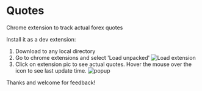 # Quotes
Chrome extension to track actual forex quotes

Install it as a dev extension:
1. Download to any local directory
2. Go to chrome extensions and select 'Load unpacked'
![Load extension](https://user-images.githubusercontent.com/2039191/69450990-3c929300-0d13-11ea-930a-13de9a5b9015.png)
3. Click on extension pic to see actual quotes. Hover the mouse over the icon to see last update time.
![popup](https://user-images.githubusercontent.com/2039191/69451174-998e4900-0d13-11ea-9350-a2bb0508e7d0.png)

Thanks and welcome for feedback!
